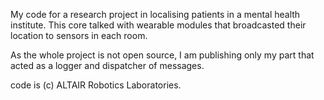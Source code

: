 My code for a research project in localising patients in a mental health institute. This core talked with wearable modules that broadcasted their location to sensors in each room.

As the whole project is not open source, I am publishing only my part that acted as a logger and dispatcher of messages. 

code is (c) ALTAIR Robotics Laboratories.
